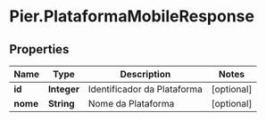 # Pier.PlataformaMobileResponse

## Properties
Name | Type | Description | Notes
------------ | ------------- | ------------- | -------------
**id** | **Integer** | Identificador da Plataforma | [optional] 
**nome** | **String** | Nome da Plataforma | [optional] 


